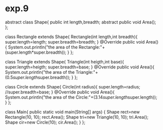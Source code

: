 # exp.9
abstract class Shape{
    public int length,breadth;
    abstract public void Area();
};

class Rectangle extends Shape{
    Rectangle(int length,int breadth){
        super.length=length;
        super.breadth=breadth;
    }
    @Override
    public void Area(){
        System.out.println("the area of the Rectangle:"+(super.length*super.breadth));
    }
};

class Triangle extends Shape{
    Triangle(int heigth,int base){
        super.length=heigth;
        super.breadth=base;
    }
    @Override
    public void Area(){
        System.out.println("the area of the Triangle:"+(0.5*super.length*super.breadth));
    }
};

class Circle extends Shape{
    Circle(int radius){
        super.length=radius;
        //super.breadth=base;
    }
    @Override
    public void Area(){
        System.out.println("the area of the Circle:"+(3.14*super.length*super.length));
    }
};

class Main{
    public static void main(String[] args) {
        Shape rect=new Rectangle(10, 10);
        rect.Area();
        Shape tri=new Triangle(10, 10);
        tri.Area();
        Shape cir=new Circle(10);
        cir.Area();
    }
};
